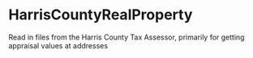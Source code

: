 # HarrisCountyRealProperty
Read in files from the Harris County Tax Assessor, primarily for getting appraisal values at addresses
